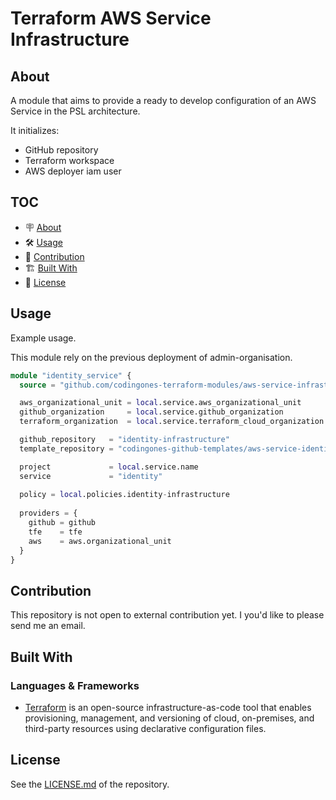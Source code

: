 # Terraform AWS Service Infrastructure

## About

A module that aims to provide a ready to develop configuration of an AWS Service in the PSL architecture.

It initializes: 
- GitHub repository
- Terraform workspace
- AWS deployer iam user

## TOC

- 🪧 [About](#about)
- 🛠️ [Usage](#usage)
- 🤝 [Contribution](#contribution)
- 🏗️ [Built With](#built-with)
- 📝 [License](#license)


## Usage

Example usage.

This module rely on the previous deployment of admin-organisation.

```terraform
module "identity_service" {
  source = "github.com/codingones-terraform-modules/aws-service-infrastructure"

  aws_organizational_unit = local.service.aws_organizational_unit
  github_organization     = local.service.github_organization
  terraform_organization  = local.service.terraform_cloud_organization

  github_repository   = "identity-infrastructure"
  template_repository = "codingones-github-templates/aws-service-identity"

  project             = local.service.name
  service             = "identity"
  
  policy = local.policies.identity-infrastructure
          
  providers = {
    github = github
    tfe    = tfe
    aws    = aws.organizational_unit
  }
}
```

## Contribution

This repository is not open to external contribution yet.
I you'd like to please send me an email.

## Built With

### Languages & Frameworks

- [Terraform](https://www.terraform.io/) is an open-source infrastructure-as-code tool that enables provisioning, management, and versioning of cloud, on-premises, and third-party resources using declarative configuration files.

## License

See the [LICENSE.md](./LICENSE.md) of the repository.
